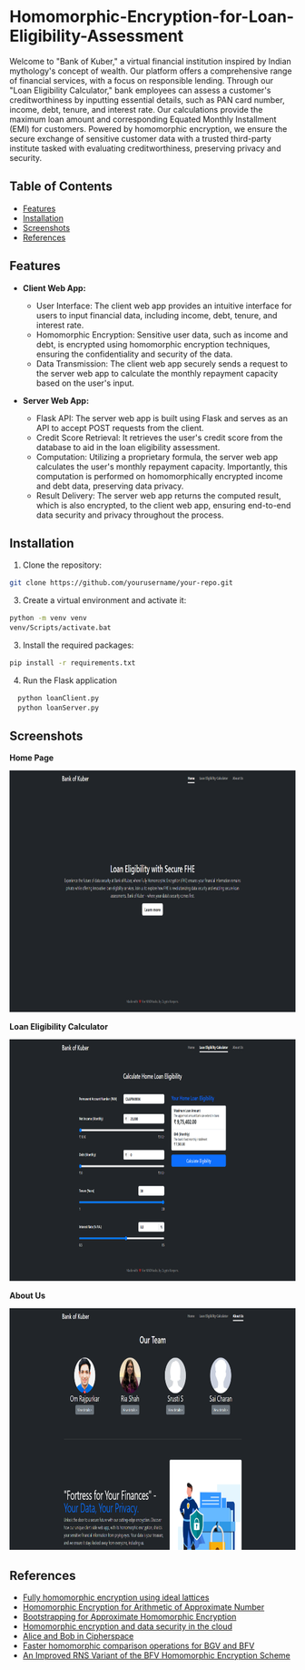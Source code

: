 # Homomorphic-Encryption-for-Loan-Eligibility-Assessment

Welcome to "Bank of Kuber," a virtual financial institution inspired by Indian mythology's concept of wealth. Our platform offers a comprehensive range of financial services, with a focus on responsible lending. Through our "Loan Eligibility Calculator," bank employees can assess a customer's creditworthiness by inputting essential details, such as PAN card number, income, debt, tenure, and interest rate. Our calculations provide the maximum loan amount and corresponding Equated Monthly Installment (EMI) for customers. Powered by homomorphic encryption, we ensure the secure exchange of sensitive customer data with a trusted third-party institute tasked with evaluating creditworthiness, preserving privacy and security.

## Table of Contents
- [Features](#features)
- [Installation](#installation)
- [Screenshots](#screenshots)
- [References](#references)

## Features
- **Client Web App:**
  - User Interface: The client web app provides an intuitive interface for users to input financial data, including income, debt, tenure, and interest rate.
  - Homomorphic Encryption: Sensitive user data, such as income and debt, is encrypted using homomorphic encryption techniques, ensuring the confidentiality and security of the data.
  - Data Transmission: The client web app securely sends a request to the server web app to calculate the monthly repayment capacity based on the user's input.

- **Server Web App:**
  - Flask API: The server web app is built using Flask and serves as an API to accept POST requests from the client.
  - Credit Score Retrieval: It retrieves the user's credit score from the database to aid in the loan eligibility assessment.
  - Computation: Utilizing a proprietary formula, the server web app calculates the user's monthly repayment capacity. Importantly, this computation is performed on homomorphically encrypted income and debt data, preserving data privacy.
  - Result Delivery: The server web app returns the computed result, which is also encrypted, to the client web app, ensuring end-to-end data security and privacy throughout the process.

## Installation
1. Clone the repository:
  ```bash
  git clone https://github.com/yourusername/your-repo.git
   ```
3. Create a virtual environment and activate it:
  ```bash
  python -m venv venv
  venv/Scripts/activate.bat
  ```
3. Install the required packages:
  ```bash
  pip install -r requirements.txt
  ```
4. Run the Flask application
  ```bash
    python loanClient.py
    python loanServer.py
  ```

## Screenshots

**Home Page**

<img src="https://github.com/OmRajpurkar/Homomorphic-Encryption-for-Loan-Eligibility-Assessment/blob/main/Screenshots/Home_page.png" alt="alt text" width="850" height="425">

**Loan Eligibility Calculator**

<img src="https://github.com/OmRajpurkar/Homomorphic-Encryption-for-Loan-Eligibility-Assessment/blob/main/Screenshots/Loan_eligibility.png" alt="alt text" width="850" height="425">

**About Us**

<img src="https://github.com/OmRajpurkar/Homomorphic-Encryption-for-Loan-Eligibility-Assessment/blob/main/Screenshots/About_us.png" alt="alt text" width="850" height="425">

## References

- <a href="https://dl.acm.org/doi/abs/10.1145/1536414.1536440">Fully homomorphic encryption using ideal lattices</a>
- <a href="https://link.springer.com/chapter/10.1007/978-3-319-70694-8_15">Homomorphic Encryption for Arithmetic of Approximate Number</a>
- <a href="https://link.springer.com/chapter/10.1007/978-3-319-78381-9_14">Bootstrapping for Approximate Homomorphic Encryption</a>
- <a href="https://wvvw.easychair.org/publications/download/HWfT">Homomorphic encryption and data security in the cloud</a>
- <a href="https://citeseerx.ist.psu.edu/document?repid=rep1&type=pdf&doi=78ce2ec2f2b3f965fbcc8	a71bdb2d11c2b099b17">Alice and Bob in Cipherspace</a>
- <a href="https://hal.science/hal-03506798/">Faster homomorphic comparison operations for BGV and BFV</a>
- <a href="https://link.springer.com/chapter/10.1007/978-3-030-12612-4_5">An Improved RNS Variant of the BFV Homomorphic Encryption Scheme</a>
